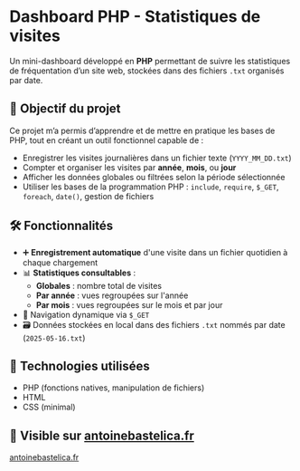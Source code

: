 # Dashboard PHP - Statistiques de visites

Un mini-dashboard développé en **PHP** permettant de suivre les statistiques de fréquentation d’un site web, stockées dans des fichiers `.txt` organisés par date.

## 🎯 Objectif du projet

Ce projet m’a permis d’apprendre et de mettre en pratique les bases de PHP, tout en créant un outil fonctionnel capable de :
- Enregistrer les visites journalières dans un fichier texte (`YYYY_MM_DD.txt`)
- Compter et organiser les visites par **année**, **mois**, ou **jour** 
- Afficher les données globales ou filtrées selon la période sélectionnée
- Utiliser les bases de la programmation PHP : `include`, `require`, `$_GET`, `foreach`, `date()`, gestion de fichiers

## 🛠️ Fonctionnalités

- ➕ **Enregistrement automatique** d'une visite dans un fichier quotidien à chaque chargement
- 📊 **Statistiques consultables** :
  - **Globales** : nombre total de visites
  - **Par année** : vues regroupées sur l'année
  - **Par mois** : vues regroupées sur le mois et par jour
- 🧩 Navigation dynamique via `$_GET`
- 🗃️ Données stockées en local dans des fichiers `.txt` nommés par date (`2025-05-16.txt`)

## 🔧 Technologies utilisées

- PHP (fonctions natives, manipulation de fichiers)
- HTML
- CSS (minimal)

## 🚀 Visible sur [antoinebastelica.fr]([https://antoinebastelica.fr/Projets/Calculette/calc.html](https://antoinebastelica.fr/Projets/Dashboard/basicContent/connect.php))

[antoinebastelica.fr]([https://antoinebastelica.fr/Projets/Calculette/calc.html](https://antoinebastelica.fr/Projets/Dashboard/basicContent/connect.php))
